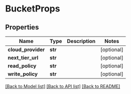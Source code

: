 # BucketProps

## Properties
Name | Type | Description | Notes
------------ | ------------- | ------------- | -------------
**cloud_provider** | **str** |  | [optional] 
**next_tier_url** | **str** |  | [optional] 
**read_policy** | **str** |  | [optional] 
**write_policy** | **str** |  | [optional] 

[[Back to Model list]](../README.md#documentation-for-models) [[Back to API list]](../README.md#documentation-for-api-endpoints) [[Back to README]](../README.md)


